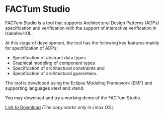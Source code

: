 # FACTum Studio
[//]: # (Architectural Design Constraints Specification and Verification)

FACTum Studio is a tool that supports Architectural Design Patterns (ADPs) specification and verification with the support of interactive verification in Isabelle/HOL.

At this stage of development, the tool has the following key features mainly for specification of ADPs:
* Specification of abstract data types
* Graphical modeling of component types
* Specification of architectural constraints and 
* Specification of architectural guarantees.

The tool is developed using the Eclipse Modeling Framework (EMF) and supporting languages xtext and xtend. 

You may download and try a working demo of the FACTum Studio. 

[Link to Download](https://goo.gl/fgZN2Y) *(The copy works only in Linux OS.)*





